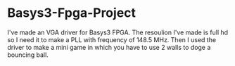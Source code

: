 # Basys3-Fpga-Project
I've made an VGA driver for Basys3 FPGA. The resoulion I've made is full hd so I need it to make a PLL with frequency of 148.5 MHz. Then I used the driver to make a mini game in which you have to use 2 walls to doge a bouncing ball. 

